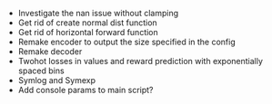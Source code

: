 - Investigate the nan issue without clamping
- Get rid of create normal dist function
- Get rid of horizontal forward function
- Remake encoder to output the size specified in the config
- Remake decoder
- Twohot losses in values and reward prediction with exponentially spaced bins
- Symlog and Symexp
- Add console params to main script?